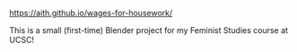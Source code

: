 https://aith.github.io/wages-for-housework/
  
This is a small (first-time) Blender project for my Feminist Studies course at UCSC!
